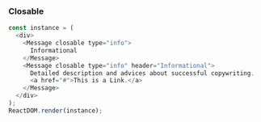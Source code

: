 ### Closable

<!--start-code-->

```js
const instance = (
  <div>
    <Message closable type="info">
      Informational
    </Message>
    <Message closable type="info" header="Informational">
      Detailed description and advices about successful copywriting.
      <a href="#">This is a Link.</a>
    </Message>
  </div>
);
ReactDOM.render(instance);
```

<!--end-code-->
